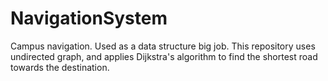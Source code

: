 # NavigationSystem
Campus navigation. Used as a data structure big job. This repository uses undirected graph, and applies Dijkstra's algorithm to find the shortest road towards the destination.
